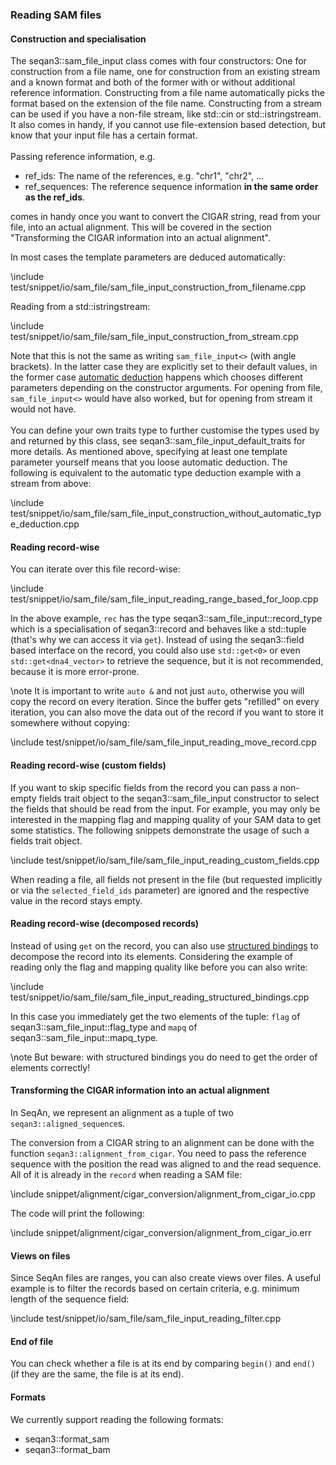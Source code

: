 <!-- SPDX-FileCopyrightText: 2006-2023, Knut Reinert & Freie Universität Berlin
     SPDX-FileCopyrightText: 2016-2023, Knut Reinert & MPI für molekulare Genetik
     SPDX-License-Identifier: CC-BY-4.0
-->

### Reading SAM files

#### Construction and specialisation

The seqan3::sam_file_input class comes with four constructors: One for construction from a file name, one for
construction from an existing stream and a known format and both of the former with or without additional
reference information. Constructing from a file name automatically picks the format based on the extension
of the file name. Constructing from a stream can be used if you have a non-file stream, like std::cin or
std::istringstream. It also comes in handy, if you cannot use file-extension based detection, but know that
your input file has a certain format.
<br><br>
Passing reference information, e.g.

- ref_ids: The name of the references, e.g. "chr1", "chr2", ...
- ref_sequences: The reference sequence information **in the same order as the ref_ids**.

comes in handy once you want to convert the CIGAR string, read from your file, into an actual alignment.
This will be covered in the section "Transforming the CIGAR information into an actual alignment".

In most cases the template parameters are deduced automatically:

\include test/snippet/io/sam_file/sam_file_input_construction_from_filename.cpp

Reading from a std::istringstream:

\include test/snippet/io/sam_file/sam_file_input_construction_from_stream.cpp

Note that this is not the same as writing `sam_file_input<>` (with angle brackets). In the latter case they
are explicitly set to their default values, in the former case
[automatic deduction](https://en.cppreference.com/w/cpp/language/class_template_argument_deduction) happens which
chooses different parameters depending on the constructor arguments. For opening from file, `sam_file_input<>`
would have also worked, but for opening from stream it would not have.
<br><br>
You can define your own traits type to further customise the types used by and returned by this class, see
seqan3::sam_file_input_default_traits for more details. As mentioned above, specifying at least one
template parameter yourself means that you loose automatic deduction. The following is equivalent to the automatic
type deduction example with a stream from above:

\include test/snippet/io/sam_file/sam_file_input_construction_without_automatic_type_deduction.cpp

#### Reading record-wise

You can iterate over this file record-wise:

\include test/snippet/io/sam_file/sam_file_input_reading_range_based_for_loop.cpp

In the above example, `rec` has the type seqan3::sam_file_input::record_type which is a specialisation of seqan3::record
and behaves like a std::tuple (that's why we can access it via `get`). Instead of using the seqan3::field based
interface on the record, you could also use `std::get<0>` or even `std::get<dna4_vector>` to retrieve the sequence,
but it is not recommended, because it is more error-prone.

\note It is important to write `auto &` and not just `auto`, otherwise you will copy the record on every iteration.
Since the buffer gets "refilled" on every iteration, you can also move the data out of the record if you want
to store it somewhere without copying:

\include test/snippet/io/sam_file/sam_file_input_reading_move_record.cpp

#### Reading record-wise (custom fields)

If you want to skip specific fields from the record you can pass a non-empty fields trait object to the
seqan3::sam_file_input constructor to select the fields that should be read from the input. For example,
you may only be interested in the mapping flag and mapping quality of your SAM data to get some statistics.
The following snippets demonstrate the usage of such a fields trait object.

\include test/snippet/io/sam_file/sam_file_input_reading_custom_fields.cpp

When reading a file, all fields not present in the file (but requested implicitly or via the `selected_field_ids`
parameter) are ignored and the respective value in the record stays empty.

#### Reading record-wise (decomposed records)

Instead of using `get` on the record, you can also use
[structured bindings](https://en.cppreference.com/w/cpp/language/structured_binding)
to decompose the record into its elements. Considering the example of reading only the flag and mapping quality
like before you can also write:

\include test/snippet/io/sam_file/sam_file_input_reading_structured_bindings.cpp

In this case you immediately get the two elements of the tuple: `flag` of seqan3::sam_file_input::flag_type and `mapq`
of seqan3::sam_file_input::mapq_type.

\note But beware: with structured bindings you do need to get the order of elements correctly!

#### Transforming the CIGAR information into an actual alignment

In SeqAn, we represent an alignment as a tuple of two `seqan3::aligned_sequence`s.

The conversion from a CIGAR string to an alignment can be done with the function `seqan3::alignment_from_cigar`.
You need to pass the reference sequence with the position the read was aligned to and the read sequence. All
of it is already in the `record` when reading a SAM file:

\include snippet/alignment/cigar_conversion/alignment_from_cigar_io.cpp

The code will print the following:

\include snippet/alignment/cigar_conversion/alignment_from_cigar_io.err

#### Views on files

Since SeqAn files are ranges, you can also create views over files. A useful example is to filter the records
based on certain criteria, e.g. minimum length of the sequence field:

\include test/snippet/io/sam_file/sam_file_input_reading_filter.cpp

#### End of file

You can check whether a file is at its end by comparing `begin()` and `end()` (if they are the same, the file is
at its end).

#### Formats

We currently support reading the following formats:
* seqan3::format_sam
* seqan3::format_bam
